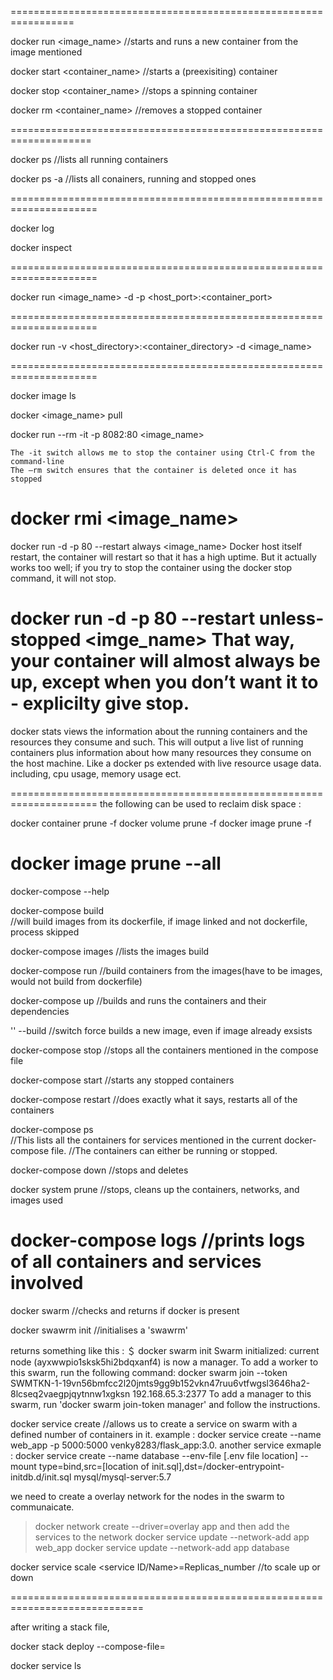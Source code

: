 =================================================================

docker run <image_name>
//starts and runs a new container from the image mentioned

docker start <container_name>
//starts a (preexisiting) container 

docker stop <container_name>
//stops a spinning container 

docker rm <container_name>
//removes a stopped container 

====================================================================

docker ps 
//lists all running containers

docker ps -a
//lists all conainers, running and stopped ones

=====================================================================

docker log 

docker inspect 

=====================================================================

docker run <image_name> -d -p <host_port>:<container_port>

=====================================================================

docker run -v <host_directory>:<container_directory> -d <image_name>

=====================================================================

docker image ls

docker <image_name> pull

docker run --rm -it -p 8082:80 <image_name>

    The -it switch allows me to stop the container using Ctrl-C from the command-line
    The –rm switch ensures that the container is deleted once it has stopped

docker rmi <image_name>
=====================================================================


docker run -d -p 80 --restart always <image_name>
    Docker host itself restart, the container will restart so that it has a high uptime. But it actually works too well; if you try to stop the container using the docker stop command, it will not stop.

docker run -d -p 80 --restart unless-stopped <imge_name>
    That way, your container will almost always be up, except when you don’t want it to - explicilty give stop.
=====================================================================


docker stats
     views the information about the running containers and the resources they consume and such. 
     This will output a live list of running containers plus information about how many resources they consume on the host machine. Like a docker ps extended with live resource usage data.
     including, cpu usage, memory usage ect. 

=====================================================================
the following can be used to reclaim disk space : 

docker container prune -f
docker volume prune -f
docker image prune -f


docker image prune --all
=====================================================================

docker-compose --help 

docker-compose build    
//will build images from its dockerfile, if image linked and not dockerfile, process skipped

docker-compose images
//lists the images build

docker-compose run
//build containers from the images(have to be images, would not build from dockerfile)

docker-compose up
//builds and runs the containers and their dependencies

'' --build
//switch force builds a new image, even if image already exsists

docker-compose stop 
//stops all the containers mentioned in the compose file

docker-compose start 
//starts any stopped containers 

docker-compose restart
//does exactly what it says, restarts all of the containers

docker-compose ps   
//This lists all the containers for services mentioned in the current docker-compose file. 
//The containers can either be running or stopped.

docker-compose down 
//stops and deletes

docker system prune 
//stops, cleans up the containers, networks, and images used

docker-compose logs
//prints logs of all containers and services involved
=====================================================================

docker swarm 
//checks and returns if docker is present

docker swawrm init
//initialises a 'swawrm' 

returns something like this : 
＄ docker swarm init
Swarm initialized: current node (ayxwwpio1sksk5hi2bdqxanf4) is now a manager.
To add a worker to this swarm, run the following command:
    docker swarm join --token SWMTKN-1-19vn56bmfcc2l20jmts9gg9b152vkn47ruu6vtfwgsl3646ha2-8lcseq2vaegpjqytnnw1xgksn 192.168.65.3:2377
To add a manager to this swarm, run 'docker swarm join-token manager' and follow the instructions.

docker service create <service name> 
//allows us to create a service on swarm with a defined number of containers in it.
example : docker service create --name web_app -p 5000:5000 venky8283/flask_app:3.0.
another service exmaple : docker service create --name database --env-file [.env file location] --mount type=bind,src=[location of init.sql],dst=/docker-entrypoint-initdb.d/init.sql mysql/mysql-server:5.7

we need to create a overlay network for the nodes in the swarm to communaicate.
> docker network create --driver=overlay app
and then add the services to the network
> docker service update --network-add app web_app
> docker service update --network-add app database

docker service scale <service ID/Name>=Replicas_number
//to scale up or down 

=============================================================================

after writing a stack file, 

docker stack deploy <stack name> --compose-file=<location of docker-compose.yml file>

docker service ls
